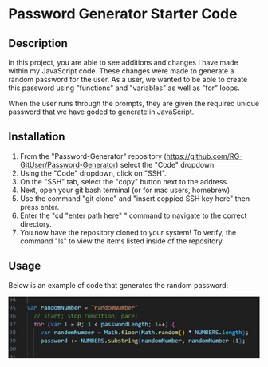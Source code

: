 # Password Generator Starter Code

## Description 

In this project, you are able to see additions and changes I have made within my JavaScript code. These changes were made to generate a random password for the user. As a user, we wanted to be able to create this password using "functions" and "variables" as well as "for" loops. 

When the user runs through the prompts, they are given the required unique password that we have goded to generate in JavaScript. 

## Installation 

1. From the "Password-Generator" repository (https://github.com/RG-GitUser/Password-Generator) select the "Code" dropdown.
2. Using the "Code" dropdown, click on "SSH".
3. On the "SSH" tab, select the "copy" button next to  the address.
4. Next, open your git bash terminal (or for mac users, homebrew)
5. Use the command "git clone" and "insert coppied SSH key here" then press enter. 
6. Enter the "cd "enter path here" " command to navigate to the correct directory. 
7. You now have the repository cloned to your system! To verify, the command "ls" to view the items listed inside of the repository.

## Usage 

Below is an example of code that generates the random password: 

![sampleCode](https://github.com/RG-GitUser/Password-Generator/blob/main/sampleCode.jpg)
